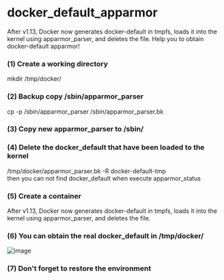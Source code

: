 # docker_default_apparmor
After v1.13, Docker now generates docker-default in tmpfs, loads it into the kernel using apparmor_parser, and deletes the file.
Help you to obtain docker-default apparmor!

### (1) Create a working directory 
mkdir /tmp/docker/

### (2) Backup copy /sbin/apparmor_parser
cp -p /sbin/apparmor_parser /sbin/apparmor_parser.bk

### (3) Copy new apparmor_parser to /sbin/

### (4) Delete the docker_default that have been loaded to the kernel
/tmp/docker/apparmor_parser.bk -R docker-default-tmp<br>
then you can not find docker_default when execute apparmor_status

### (5) Create a container
After v1.13, Docker now generates docker-default in tmpfs, loads it into the kernel using apparmor_parser, and deletes the file.

### (6) You can obtain the real docker_default in /tmp/docker/
![image](https://user-images.githubusercontent.com/24563500/188606514-04f0a864-ecca-443c-a1ef-477b94ff3da1.png)

### (7) Don't forget to restore the environment
